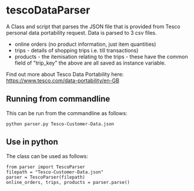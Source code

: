 # tescoDataParser
A Class and script that parses the JSON file that is provided from Tesco personal data portability request. Data is parsed to 3 csv files. 
* online orders (no product information, just item quantities)
* trips - details of shopping trips i.e. till transactions)
* products - the itemisation relating to the trips - these have the common field of "trip_key" the above are all saved as instance variable.

Find out more about Tesco Data Portability here: 
    https://www.tesco.com/data-portability/en-GB

## Running from commandline
This can be run from the commandline as follows:

    python parser.py Tesco-Customer-Data.json

## Use in python
The class can be used as follows:

    from parser import TescoParser
    filepath = "Tesco-Customer-Data.json"
    parser = TescoParser(filepath)
    online_orders, trips, products = parser.parse()

